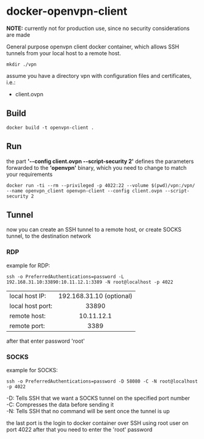# docker-openvpn-client

**NOTE:** currently not for production use, since no security considerations are made

General purpose openvpn client docker container, which allows SSH tunnels from your local host to a remote host.

    mkdir ./vpn

assume you have a directory vpn with configuration files and certificates, i.e.:
-  client.ovpn

## Build

    docker build -t openvpn-client .

## Run
the part **'--config client.ovpn --script-security 2'** defines the parameters forwarded to the **'openvpn'** binary, which you need to change to match your requirements

    docker run -ti --rm --privileged -p 4022:22 --volume $(pwd)/vpn:/vpn/ --name openvpn_client openvpn-client --config client.ovpn --script-security 2

## Tunnel
now you can create an SSH tunnel to a remote host, or create SOCKS tunnel, to the destination network 

### RDP
example for RDP:

    ssh -o PreferredAuthentications=password -L 192.168.31.10:33890:10.11.12.1:3389 -N root@localhost -p 4022

|                 |                          |
| --------------- |:------------------------:|
| local host IP:  | 192.168.31.10 (optional) |
| local host port:| 33890                    |
| remote host:    | 10.11.12.1               |
| remote port:    | 3389                     |


after that enter password 'root'

### SOCKS
example for SOCKS:

    ssh -o PreferredAuthentications=password -D 58080 -C -N root@localhost -p 4022

-D: Tells SSH that we want a SOCKS tunnel on the specified port number  
-C: Compresses the data before sending it  
-N: Tells SSH that no command will be sent once the tunnel is up  

the last port is the login to docker container over SSH using root user on port 4022
after that you need to enter the 'root' password
